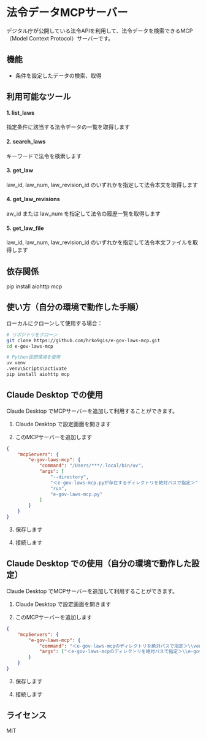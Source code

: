 # 法令データMCPサーバー

デジタル庁が公開している法令APIを利用して、法令データを検索できるMCP（Model Context Protocol）サーバーです。

## 機能

- 条件を設定したデータの検索、取得

## 利用可能なツール
#### 1. list_laws

指定条件に該当する法令データの一覧を取得します

#### 2. search_laws

キーワードで法令を検索します

#### 3. get_law

law_id, law_num, law_revision_id のいずれかを指定して法令本文を取得します

#### 4. get_law_revisions

aw_id または law_num を指定して法令の履歴一覧を取得します

#### 5. get_law_file

law_id, law_num, law_revision_id のいずれかを指定して法令本文ファイルを取得します

## 依存関係

pip install aiohttp mcp

## 使い方（自分の環境で動作した手順）

ローカルにクローンして使用する場合：

```bash
# リポジトリをクローン
git clone https://github.com/hrko9gis/e-gov-laws-mcp.git
cd e-gov-laws-mcp

# Python仮想環境を使用
uv venv
.venv\Scripts\activate
pip install aiohttp mcp
```

## Claude Desktop での使用

Claude Desktop でMCPサーバーを追加して利用することができます。

1. Claude Desktop で設定画面を開きます

2. このMCPサーバーを追加します
```json
{
    "mcpServers": {
        "e-gov-laws-mcp": {
            "command": "/Users/***/.local/bin/uv",
            "args": [
                "--directory",
                "＜e-gov-laws-mcp.pyが存在するディレクトリを絶対パスで指定＞"
                "run",
                "e-gov-laws-mcp.py"
            ]
        }
    }
}
```

3. 保存します

4. 接続します

## Claude Desktop での使用（自分の環境で動作した設定）
Claude Desktop でMCPサーバーを追加して利用することができます。

1. Claude Desktop で設定画面を開きます

2. このMCPサーバーを追加します
```json
{
    "mcpServers": {
        "e-gov-laws-mcp": {
            "command": "＜e-gov-laws-mcpのディレクトリを絶対パスで指定＞\\venv\\Scripts\\python.exe",
            "args": ["＜e-gov-laws-mcpのディレクトリを絶対パスで指定＞\\e-gov-laws-mcp.py"]
        }
    }
}
```

3. 保存します

4. 接続します


## ライセンス

MIT

